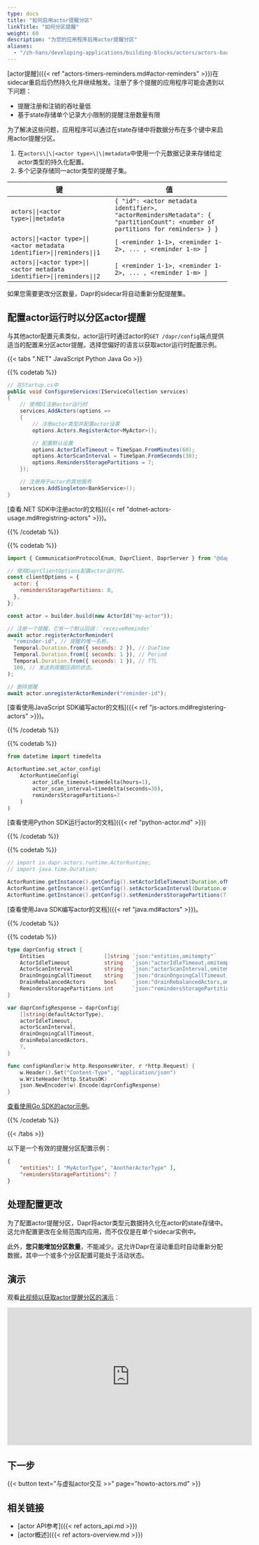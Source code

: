 ```yaml
---
type: docs
title: "如何启用actor提醒分区"
linkTitle: "如何分区提醒"
weight: 60
description: "为您的应用程序启用actor提醒分区"
aliases:
  - "/zh-hans/developing-applications/building-blocks/actors/actors-background"
---
```


[actor提醒]({{< ref "actors-timers-reminders.md#actor-reminders" >}})在sidecar重启后仍然持久化并继续触发。注册了多个提醒的应用程序可能会遇到以下问题：

- 提醒注册和注销的吞吐量低
- 基于state存储单个记录大小限制的提醒注册数量有限

为了解决这些问题，应用程序可以通过在state存储中将数据分布在多个键中来启用actor提醒分区。

1. 在`actors\|\|<actor type>\|\|metadata`中使用一个元数据记录来存储给定actor类型的持久化配置。
1. 多个记录存储同一actor类型的提醒子集。

| 键         | 值       |
| ----------- | ----------- |
| `actors\|\|<actor type>\|\|metadata` | `{ "id": <actor metadata identifier>, "actorRemindersMetadata": { "partitionCount": <number of partitions for reminders> } }` |
| `actors\|\|<actor type>\|\|<actor metadata identifier>\|\|reminders\|\|1` | `[ <reminder 1-1>, <reminder 1-2>, ... , <reminder 1-n> ]` |
| `actors\|\|<actor type>\|\|<actor metadata identifier>\|\|reminders\|\|2` | `[ <reminder 1-1>, <reminder 1-2>, ... , <reminder 1-m> ]` |

如果您需要更改分区数量，Dapr的sidecar将自动重新分配提醒集。

## 配置actor运行时以分区actor提醒

与其他actor配置元素类似，actor运行时通过actor的`GET /dapr/config`端点提供适当的配置来分区actor提醒。选择您偏好的语言以获取actor运行时配置示例。

{{< tabs ".NET" JavaScript Python Java Go >}}

{{% codetab %}}

<!--dotnet-->

```csharp
// 在Startup.cs中
public void ConfigureServices(IServiceCollection services)
{
    // 使用DI注册actor运行时
    services.AddActors(options =>
    {
        // 注册actor类型并配置actor设置
        options.Actors.RegisterActor<MyActor>();

        // 配置默认设置
        options.ActorIdleTimeout = TimeSpan.FromMinutes(60);
        options.ActorScanInterval = TimeSpan.FromSeconds(30);
        options.RemindersStoragePartitions = 7;
    });

    // 注册用于actor的其他服务
    services.AddSingleton<BankService>();
}
```

[查看.NET SDK中注册actor的文档]({{< ref "dotnet-actors-usage.md#registring-actors" >}})。

{{% /codetab %}}

{{% codetab %}}
<!--javascript-->

```js
import { CommunicationProtocolEnum, DaprClient, DaprServer } from "@dapr/dapr";

// 使用DaprClientOptions配置actor运行时。
const clientOptions = {
  actor: {
    remindersStoragePartitions: 0,
  },
};

const actor = builder.build(new ActorId("my-actor"));

// 注册一个提醒，它有一个默认回调：`receiveReminder`
await actor.registerActorReminder(
  "reminder-id", // 提醒的唯一名称。
  Temporal.Duration.from({ seconds: 2 }), // DueTime
  Temporal.Duration.from({ seconds: 1 }), // Period
  Temporal.Duration.from({ seconds: 1 }), // TTL
  100, // 发送到提醒回调的状态。
);

// 删除提醒
await actor.unregisterActorReminder("reminder-id");
```

[查看使用JavaScript SDK编写actor的文档]({{< ref "js-actors.md#registering-actors" >}})。

{{% /codetab %}}

{{% codetab %}}

<!--python-->

```python
from datetime import timedelta

ActorRuntime.set_actor_config(
    ActorRuntimeConfig(
        actor_idle_timeout=timedelta(hours=1),
        actor_scan_interval=timedelta(seconds=30),
        remindersStoragePartitions=7
    )
)
```

[查看使用Python SDK运行actor的文档]({{< ref "python-actor.md" >}})

{{% /codetab %}}

{{% codetab %}}
<!--java-->

```java
// import io.dapr.actors.runtime.ActorRuntime;
// import java.time.Duration;

ActorRuntime.getInstance().getConfig().setActorIdleTimeout(Duration.ofMinutes(60));
ActorRuntime.getInstance().getConfig().setActorScanInterval(Duration.ofSeconds(30));
ActorRuntime.getInstance().getConfig().setRemindersStoragePartitions(7);
```

[查看使用Java SDK编写actor的文档]({{< ref "java.md#actors" >}})。

{{% /codetab %}}

{{% codetab %}}
<!--go-->

```go
type daprConfig struct {
	Entities                   []string `json:"entities,omitempty"`
	ActorIdleTimeout           string   `json:"actorIdleTimeout,omitempty"`
	ActorScanInterval          string   `json:"actorScanInterval,omitempty"`
	DrainOngoingCallTimeout    string   `json:"drainOngoingCallTimeout,omitempty"`
	DrainRebalancedActors      bool     `json:"drainRebalancedActors,omitempty"`
	RemindersStoragePartitions int      `json:"remindersStoragePartitions,omitempty"`
}

var daprConfigResponse = daprConfig{
	[]string{defaultActorType},
	actorIdleTimeout,
	actorScanInterval,
	drainOngoingCallTimeout,
	drainRebalancedActors,
	7,
}

func configHandler(w http.ResponseWriter, r *http.Request) {
	w.Header().Set("Content-Type", "application/json")
	w.WriteHeader(http.StatusOK)
	json.NewEncoder(w).Encode(daprConfigResponse)
}
```

[查看使用Go SDK的actor示例](https://github.com/dapr/go-sdk/tree/main/examples/actor)。

{{% /codetab %}}

{{< /tabs >}}

以下是一个有效的提醒分区配置示例：

```json
{
	"entities": [ "MyActorType", "AnotherActorType" ],
	"remindersStoragePartitions": 7
}
```

## 处理配置更改

为了配置actor提醒分区，Dapr将actor类型元数据持久化在actor的state存储中。这允许配置更改在全局范围内应用，而不仅仅是在单个sidecar实例中。

此外，**您只能增加分区数量**，不能减少。这允许Dapr在滚动重启时自动重新分配数据，其中一个或多个分区配置可能处于活动状态。

## 演示

观看[此视频以获取actor提醒分区的演示](https://youtu.be/ZwFOEUYe1WA?t=1493)：

<div class="embed-responsive embed-responsive-16by9">
<iframe width="560" height="315" src="https://www.youtube-nocookie.com/embed/ZwFOEUYe1WA?start=1495" title="YouTube video player" frameborder="0" allow="accelerometer; autoplay; clipboard-write; encrypted-media; gyroscope; picture-in-picture" allowfullscreen></iframe>

## 下一步

{{< button text="与虚拟actor交互 >>" page="howto-actors.md" >}}

## 相关链接

- [actor API参考]({{< ref actors_api.md >}})
- [actor概述]({{< ref actors-overview.md >}})
